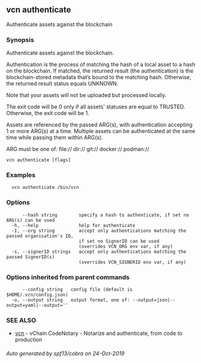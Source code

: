 ## vcn authenticate

Authenticate assets against the blockchain

### Synopsis


Authenticate assets against the blockchain.

Authentication is the process of matching the hash of a local asset to 
a hash on the blockchain. 
If matched, the returned result (the authentication) is the blockchain-stored
metadata that’s bound to the matching hash. 
Otherwise, the returned result status equals UNKNOWN.

Note that your assets will not be uploaded but processed locally.

The exit code will be 0 only if all assets' statuses are equal to TRUSTED. 
Otherwise, the exit code will be 1.

Assets are referenced by the passed ARG(s), with authentication accepting 
1 or more ARG(s) at a time. Multiple assets can be authenticated at the 
same time while passing them within ARG(s).

ARG must be one of:
  <file>
  file://<file>
  dir://<directory>
  git://<repository>
  docker://<image>
  podman://<image>


```
vcn authenticate [flags]
```

### Examples

```
  vcn authenticate /bin/vcn
```

### Options

```
      --hash string        specify a hash to authenticate, if set no ARG(s) can be used
  -h, --help               help for authenticate
  -I, --org string         accept only authentications matching the passed organisation's ID,
                           if set no SignerID can be used
                           (overrides VCN_ORG env var, if any)
  -s, --signerID strings   accept only authentications matching the passed SignerID(s)
                           (overrides VCN_SIGNERID env var, if any)
```

### Options inherited from parent commands

```
      --config string   config file (default is $HOME/.vcn/config.json)
  -o, --output string   output format, one of: --output=json|--output=yaml|--output=''
```

### SEE ALSO

* [vcn](vcn.md)	 - vChain CodeNotary - Notarize and authenticate, from code to production

###### Auto generated by spf13/cobra on 24-Oct-2019
